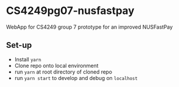 # CS4249pg07-nusfastpay
WebApp for CS4249 group 7 prototype for an improved NUSFastPay

## Set-up
- Install `yarn`
- Clone repo onto local environment
- run `yarn` at root directory of cloned repo
- run `yarn start` to develop and debug on `localhost`
